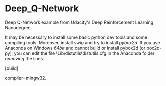 # Deep_Q-Network
Deep Q-Network example from Udacity's Deep Reinforcement Learning Nanodegree.

It may be necessary to install some basic python dev tools and some compiling tools. Moreover, install *swig* and try to install *pybox2d*.
If you use Anaconda on Windows *64bit* and cannot build or install pybox2d (or box2d-py), you can edit the file \Lib\distutils\distutils.cfg in the Anaconda folder *removing* the lines

[build]

compiler=mingw32.

